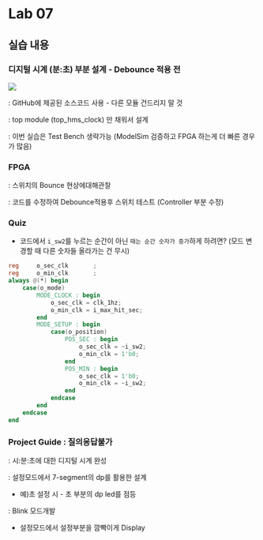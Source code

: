 # Lab 07

## 실습 내용

### **디지털 시계 (분:초) 부분 설계 - Debounce 적용 전**

![](https://github.com/woongchoi-sookmyung/LogicDesign/blob/master/practice07/figs/block_diagram.png)

: GitHub에 제공된 소스코드 사용 - 다른 모듈 건드리지 말 것

: top module (top_hms_clock) 만 채워서 설계

: 이번 실습은 Test Bench 생략가능 (ModelSim 검증하고 FPGA 하는게 더 빠른 경우가 많음)



### **FPGA**

: 스위치의 Bounce 현상에대해관찰

: 코드를 수정하여 Debounce적용후 스위치 테스트 (Controller 부분 수정)


### **Quiz**

- 코드에서 `i_sw2`를 누르는 순간이 아닌 `때는 순간 숫자가 증가`하게 하려면? (모드 변경할 때 다른 숫자들 올라가는 건 무시)

```verilog
reg		o_sec_clk		;
reg		o_min_clk		;
always @(*) begin
	case(o_mode)
		MODE_CLOCK : begin
			o_sec_clk = clk_1hz;
			o_min_clk = i_max_hit_sec;
		end
		MODE_SETUP : begin
			case(o_position)
				POS_SEC : begin
					o_sec_clk = ~i_sw2;
					o_min_clk = 1'b0;
				end
				POS_MIN : begin
					o_sec_clk = 1'b0;
					o_min_clk = ~i_sw2;
				end
			endcase
		end
	endcase
end
```


### **Project Guide : 질의응답불가**

: 시:분:초에 대한 디지털 시계 완성

: 설정모드에서 7-segment의 dp를 활용한 설계

- 예)초 설정 시 - 초 부분의 dp led를 점등

: Blink 모드개발

- 설정모드에서 설정부분을 깜빡이게 Display
<!--stackedit_data:
eyJoaXN0b3J5IjpbLTMxNDEyMTQ0N119
-->